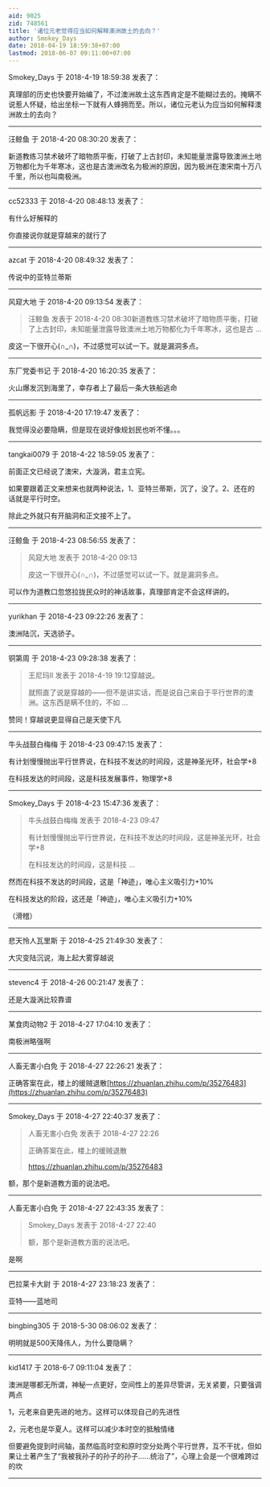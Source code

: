 ```yaml
---
aid: 9025
zid: 748561
title: '诸位元老觉得应当如何解释澳洲故土的去向？'
author: Smokey_Days
date: 2018-04-19 18:59:38+07:00
lastmod: 2018-06-07 09:11:00+07:00
---
```


Smokey_Days 于 2018-4-19 18:59:38 发表了：

真理部的历史也快要开始编了，不过澳洲故土这东西肯定是不能糊过去的。掩瞒不说惹人怀疑，给出坐标一下就有人蜂拥而至。所以，诸位元老认为应当如何解释澳洲故土的去向？

---------

汪鲸鱼 于 2018-4-20 08:30:20 发表了：

新道教练习禁术破坏了暗物质平衡，打破了上古封印，未知能量泄露导致澳洲土地万物都化为千年寒冰，这也是古澳洲改名为极洲的原因，因为极洲在澳宋南十万八千里，所以也叫南极洲。

---------

cc52333 于 2018-4-20 08:48:13 发表了：

有什么好解释的

你直接说你就是穿越来的就行了

---------

azcat 于 2018-4-20 08:49:32 发表了：

传说中的亚特兰蒂斯

---------

风窥大地 于 2018-4-20 09:13:54 发表了：

> 汪鲸鱼 发表于 2018-4-20 08:30新道教练习禁术破坏了暗物质平衡，打破了上古封印，未知能量泄露导致澳洲土地万物都化为千年寒冰，这也是古 ...



皮这一下很开心(∩\_∩)，不过感觉可以试一下。就是漏洞多点。

---------

东厂党委书记 于 2018-4-20 16:20:35 发表了：

火山爆发沉到海里了，幸存者上了最后一条大铁船逃命

---------

孤帆远影 于 2018-4-20 17:19:47 发表了：

我觉得没必要隐瞒，但是现在说好像规划民也听不懂。。。

---------

tangkai0079 于 2018-4-22 18:59:05 发表了：

前面正文已经说了澳宋，大漩涡，君主立宪。

如果要跟着正文来想来也就两种说法，1、亚特兰蒂斯，沉了，没了。2、还在的话就是平行时空。

除此之外就只有开脑洞和正文接不上了。

---------

汪鲸鱼 于 2018-4-23 08:56:55 发表了：

> 风窥大地 发表于 2018-4-20 09:13
> 
> 皮这一下很开心(∩\_∩)，不过感觉可以试一下。就是漏洞多点。



可以作为道教口忽悠拉拢民众时的神话故事，真理部肯定不会这样讲的。

---------

yurikhan 于 2018-4-23 09:22:26 发表了：

澳洲陆沉，天选骄子。

---------

铜第周 于 2018-4-23 09:28:38 发表了：

> 王尼玛II 发表于 2018-4-19 19:12穿越说。
> 
> 就照直了说是穿越的——但不是讲实话，而是说自己来自于平行世界的澳洲。这东西是瞒不住的，不如 ...



赞同！穿越说更显得自己是天使下凡

---------

牛头战鼓白梅梅 于 2018-4-23 09:47:15 发表了：

有计划慢慢抛出平行世界说，在科技不发达的时间段，这是神圣光环，社会学+8

在科技发达的时间段，这是科技发展事件，物理学+8

---------

Smokey_Days 于 2018-4-23 15:47:36 发表了：

> 牛头战鼓白梅梅 发表于 2018-4-23 09:47
> 
> 有计划慢慢抛出平行世界说，在科技不发达的时间段，这是神圣光环，社会学+8
> 
> 在科技发达的时间段，这是科技 ...



然而在科技不发达的时间段，这是「神迹」，唯心主义吸引力+10%

在科技发达的阶段，这还是「神迹」，唯心主义吸引力+10%

（滑稽）

---------

悲天怜人瓦里斯 于 2018-4-25 21:49:30 发表了：

大灾变陆沉说，海上起大雾穿越说

---------

stevenc4 于 2018-4-26 00:21:47 发表了：

还是大漩涡比较靠谱

---------

某食肉动物2 于 2018-4-27 17:04:10 发表了：

南极洲略强啊

---------

人畜无害小白免 于 2018-4-27 22:26:21 发表了：

正确答案在此，楼上的缓贼退散[https://zhuanlan.zhihu.com/p/35276483](https://zhuanlan.zhihu.com/p/35276483)

---------

Smokey_Days 于 2018-4-27 22:40:37 发表了：

> 人畜无害小白免 发表于 2018-4-27 22:26
> 
> 正确答案在此，楼上的缓贼退散
> 
> https://zhuanlan.zhihu.com/p/35276483



额，那个是新道教方面的说法吧。

---------

人畜无害小白免 于 2018-4-27 22:43:35 发表了：

> Smokey\_Days 发表于 2018-4-27 22:40
> 
> 额，那个是新道教方面的说法吧。



是啊

---------

巴拉莱卡大尉 于 2018-4-27 23:18:23 发表了：

亚特——蓝地司

---------

bingbing305 于 2018-5-30 08:06:02 发表了：

明明就是500天降伟人，为什么要隐瞒？

---------

kid1417 于 2018-6-7 09:11:04 发表了：

澳洲是哪都无所谓，神秘一点更好，空间性上的差异尽管讲，无关紧要，只要强调两点

1，元老来自更先进的地方。这样可以体现自己的先进性

2，元老也是华夏人。这样可以减少本时空的抵触情绪

但要避免提到时间轴，虽然临高时空和原时空分处两个平行世界，互不干扰，但如果让土著产生了“我被我孙子的孙子的孙子……统治了”，心理上会是一个很难跨过的坎

---------

